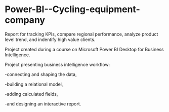 # Power-BI--Cycling-equipment-company
 Report for tracking KPIs, compare regional performance, analyze product level trend, and indentify high value clients.

Project created during a course on Microsoft Power BI Desktop for Business Intelligence.

Project presenting business intelligence workflow:

-connecting and shaping the data,

-building a relational model,

-adding calculated fields,

-and designing an interactive report.

